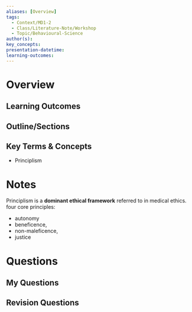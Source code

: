 ```yaml
---
aliases: [Overview]
tags:
  - Context/MD1-2
  - Class/Literature-Note/Workshop
  - Topic/Behavioural-Science
author(s): 
key_concepts: 
presentation-datetime: 
learning-outcomes:
---
```



# Overview
## Learning Outcomes

## Outline/Sections

## Key Terms & Concepts
- Principlism

# Notes
Principlism is a **dominant ethical framework** referred to in medical ethics. 
four core principles: 
- autonomy 
- beneficence, 
- non-maleficence,
- justice

# Questions

## My Questions
## Revision Questions




